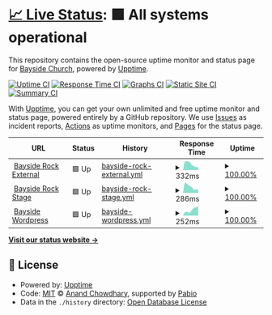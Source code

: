 # [📈 Live Status](https://bayside-church.github.io/bayside_upptime): <!--live status--> **🟩 All systems operational**

This repository contains the open-source uptime monitor and status page for [Bayside Church](https://www.baysideonline.com), powered by [Upptime](https://github.com/upptime/upptime).

[![Uptime CI](https://github.com/bayside-church/bayside_upptime/workflows/Uptime%20CI/badge.svg)](https://github.com/bayside-church/bayside_upptime/actions?query=workflow%3A%22Uptime+CI%22)
[![Response Time CI](https://github.com/bayside-church/bayside_upptime/workflows/Response%20Time%20CI/badge.svg)](https://github.com/bayside-church/bayside_upptime/actions?query=workflow%3A%22Response+Time+CI%22)
[![Graphs CI](https://github.com/bayside-church/bayside_upptime/workflows/Graphs%20CI/badge.svg)](https://github.com/bayside-church/bayside_upptime/actions?query=workflow%3A%22Graphs+CI%22)
[![Static Site CI](https://github.com/bayside-church/bayside_upptime/workflows/Static%20Site%20CI/badge.svg)](https://github.com/bayside-church/bayside_upptime/actions?query=workflow%3A%22Static+Site+CI%22)
[![Summary CI](https://github.com/bayside-church/bayside_upptime/workflows/Summary%20CI/badge.svg)](https://github.com/bayside-church/bayside_upptime/actions?query=workflow%3A%22Summary+CI%22)

With [Upptime](https://upptime.js.org), you can get your own unlimited and free uptime monitor and status page, powered entirely by a GitHub repository. We use [Issues](https://github.com/bayside-church/bayside_upptime/issues) as incident reports, [Actions](https://github.com/bayside-church/bayside_upptime/actions) as uptime monitors, and [Pages](https://bayside-church.github.io/bayside_upptime) for the status page.

<!--start: status pages-->
<!-- This summary is generated by Upptime (https://github.com/upptime/upptime) -->
<!-- Do not edit this manually, your changes will be overwritten -->
<!-- prettier-ignore -->
| URL | Status | History | Response Time | Uptime |
| --- | ------ | ------- | ------------- | ------ |
| <img alt="" src="https://icons.duckduckgo.com/ip3/my.baysideonline.com.ico" height="13"> [Bayside Rock External](https://my.baysideonline.com) | 🟩 Up | [bayside-rock-external.yml](https://github.com/bayside-church/bayside_upptime/commits/HEAD/history/bayside-rock-external.yml) | <details><summary><img alt="Response time graph" src="./graphs/bayside-rock-external/response-time-week.png" height="20"> 332ms</summary><br><a href="https://bayside-church.github.io/bayside_upptime/history/bayside-rock-external"><img alt="Response time 345" src="https://img.shields.io/endpoint?url=https%3A%2F%2Fraw.githubusercontent.com%2Fbayside-church%2Fbayside_upptime%2FHEAD%2Fapi%2Fbayside-rock-external%2Fresponse-time.json"></a><br><a href="https://bayside-church.github.io/bayside_upptime/history/bayside-rock-external"><img alt="24-hour response time 170" src="https://img.shields.io/endpoint?url=https%3A%2F%2Fraw.githubusercontent.com%2Fbayside-church%2Fbayside_upptime%2FHEAD%2Fapi%2Fbayside-rock-external%2Fresponse-time-day.json"></a><br><a href="https://bayside-church.github.io/bayside_upptime/history/bayside-rock-external"><img alt="7-day response time 332" src="https://img.shields.io/endpoint?url=https%3A%2F%2Fraw.githubusercontent.com%2Fbayside-church%2Fbayside_upptime%2FHEAD%2Fapi%2Fbayside-rock-external%2Fresponse-time-week.json"></a><br><a href="https://bayside-church.github.io/bayside_upptime/history/bayside-rock-external"><img alt="30-day response time 343" src="https://img.shields.io/endpoint?url=https%3A%2F%2Fraw.githubusercontent.com%2Fbayside-church%2Fbayside_upptime%2FHEAD%2Fapi%2Fbayside-rock-external%2Fresponse-time-month.json"></a><br><a href="https://bayside-church.github.io/bayside_upptime/history/bayside-rock-external"><img alt="1-year response time 345" src="https://img.shields.io/endpoint?url=https%3A%2F%2Fraw.githubusercontent.com%2Fbayside-church%2Fbayside_upptime%2FHEAD%2Fapi%2Fbayside-rock-external%2Fresponse-time-year.json"></a></details> | <details><summary><a href="https://bayside-church.github.io/bayside_upptime/history/bayside-rock-external">100.00%</a></summary><a href="https://bayside-church.github.io/bayside_upptime/history/bayside-rock-external"><img alt="All-time uptime 99.96%" src="https://img.shields.io/endpoint?url=https%3A%2F%2Fraw.githubusercontent.com%2Fbayside-church%2Fbayside_upptime%2FHEAD%2Fapi%2Fbayside-rock-external%2Fuptime.json"></a><br><a href="https://bayside-church.github.io/bayside_upptime/history/bayside-rock-external"><img alt="24-hour uptime 100.00%" src="https://img.shields.io/endpoint?url=https%3A%2F%2Fraw.githubusercontent.com%2Fbayside-church%2Fbayside_upptime%2FHEAD%2Fapi%2Fbayside-rock-external%2Fuptime-day.json"></a><br><a href="https://bayside-church.github.io/bayside_upptime/history/bayside-rock-external"><img alt="7-day uptime 100.00%" src="https://img.shields.io/endpoint?url=https%3A%2F%2Fraw.githubusercontent.com%2Fbayside-church%2Fbayside_upptime%2FHEAD%2Fapi%2Fbayside-rock-external%2Fuptime-week.json"></a><br><a href="https://bayside-church.github.io/bayside_upptime/history/bayside-rock-external"><img alt="30-day uptime 100.00%" src="https://img.shields.io/endpoint?url=https%3A%2F%2Fraw.githubusercontent.com%2Fbayside-church%2Fbayside_upptime%2FHEAD%2Fapi%2Fbayside-rock-external%2Fuptime-month.json"></a><br><a href="https://bayside-church.github.io/bayside_upptime/history/bayside-rock-external"><img alt="1-year uptime 99.96%" src="https://img.shields.io/endpoint?url=https%3A%2F%2Fraw.githubusercontent.com%2Fbayside-church%2Fbayside_upptime%2FHEAD%2Fapi%2Fbayside-rock-external%2Fuptime-year.json"></a></details>
| <img alt="" src="https://icons.duckduckgo.com/ip3/stage-staff.baysideonline.com.ico" height="13"> [Bayside Rock Stage](https://stage-staff.baysideonline.com) | 🟩 Up | [bayside-rock-stage.yml](https://github.com/bayside-church/bayside_upptime/commits/HEAD/history/bayside-rock-stage.yml) | <details><summary><img alt="Response time graph" src="./graphs/bayside-rock-stage/response-time-week.png" height="20"> 286ms</summary><br><a href="https://bayside-church.github.io/bayside_upptime/history/bayside-rock-stage"><img alt="Response time 348" src="https://img.shields.io/endpoint?url=https%3A%2F%2Fraw.githubusercontent.com%2Fbayside-church%2Fbayside_upptime%2FHEAD%2Fapi%2Fbayside-rock-stage%2Fresponse-time.json"></a><br><a href="https://bayside-church.github.io/bayside_upptime/history/bayside-rock-stage"><img alt="24-hour response time 166" src="https://img.shields.io/endpoint?url=https%3A%2F%2Fraw.githubusercontent.com%2Fbayside-church%2Fbayside_upptime%2FHEAD%2Fapi%2Fbayside-rock-stage%2Fresponse-time-day.json"></a><br><a href="https://bayside-church.github.io/bayside_upptime/history/bayside-rock-stage"><img alt="7-day response time 286" src="https://img.shields.io/endpoint?url=https%3A%2F%2Fraw.githubusercontent.com%2Fbayside-church%2Fbayside_upptime%2FHEAD%2Fapi%2Fbayside-rock-stage%2Fresponse-time-week.json"></a><br><a href="https://bayside-church.github.io/bayside_upptime/history/bayside-rock-stage"><img alt="30-day response time 309" src="https://img.shields.io/endpoint?url=https%3A%2F%2Fraw.githubusercontent.com%2Fbayside-church%2Fbayside_upptime%2FHEAD%2Fapi%2Fbayside-rock-stage%2Fresponse-time-month.json"></a><br><a href="https://bayside-church.github.io/bayside_upptime/history/bayside-rock-stage"><img alt="1-year response time 348" src="https://img.shields.io/endpoint?url=https%3A%2F%2Fraw.githubusercontent.com%2Fbayside-church%2Fbayside_upptime%2FHEAD%2Fapi%2Fbayside-rock-stage%2Fresponse-time-year.json"></a></details> | <details><summary><a href="https://bayside-church.github.io/bayside_upptime/history/bayside-rock-stage">100.00%</a></summary><a href="https://bayside-church.github.io/bayside_upptime/history/bayside-rock-stage"><img alt="All-time uptime 100.00%" src="https://img.shields.io/endpoint?url=https%3A%2F%2Fraw.githubusercontent.com%2Fbayside-church%2Fbayside_upptime%2FHEAD%2Fapi%2Fbayside-rock-stage%2Fuptime.json"></a><br><a href="https://bayside-church.github.io/bayside_upptime/history/bayside-rock-stage"><img alt="24-hour uptime 100.00%" src="https://img.shields.io/endpoint?url=https%3A%2F%2Fraw.githubusercontent.com%2Fbayside-church%2Fbayside_upptime%2FHEAD%2Fapi%2Fbayside-rock-stage%2Fuptime-day.json"></a><br><a href="https://bayside-church.github.io/bayside_upptime/history/bayside-rock-stage"><img alt="7-day uptime 100.00%" src="https://img.shields.io/endpoint?url=https%3A%2F%2Fraw.githubusercontent.com%2Fbayside-church%2Fbayside_upptime%2FHEAD%2Fapi%2Fbayside-rock-stage%2Fuptime-week.json"></a><br><a href="https://bayside-church.github.io/bayside_upptime/history/bayside-rock-stage"><img alt="30-day uptime 100.00%" src="https://img.shields.io/endpoint?url=https%3A%2F%2Fraw.githubusercontent.com%2Fbayside-church%2Fbayside_upptime%2FHEAD%2Fapi%2Fbayside-rock-stage%2Fuptime-month.json"></a><br><a href="https://bayside-church.github.io/bayside_upptime/history/bayside-rock-stage"><img alt="1-year uptime 100.00%" src="https://img.shields.io/endpoint?url=https%3A%2F%2Fraw.githubusercontent.com%2Fbayside-church%2Fbayside_upptime%2FHEAD%2Fapi%2Fbayside-rock-stage%2Fuptime-year.json"></a></details>
| <img alt="" src="https://icons.duckduckgo.com/ip3/www.baysideonline.com.ico" height="13"> [Bayside Wordpress](https://www.baysideonline.com) | 🟩 Up | [bayside-wordpress.yml](https://github.com/bayside-church/bayside_upptime/commits/HEAD/history/bayside-wordpress.yml) | <details><summary><img alt="Response time graph" src="./graphs/bayside-wordpress/response-time-week.png" height="20"> 252ms</summary><br><a href="https://bayside-church.github.io/bayside_upptime/history/bayside-wordpress"><img alt="Response time 260" src="https://img.shields.io/endpoint?url=https%3A%2F%2Fraw.githubusercontent.com%2Fbayside-church%2Fbayside_upptime%2FHEAD%2Fapi%2Fbayside-wordpress%2Fresponse-time.json"></a><br><a href="https://bayside-church.github.io/bayside_upptime/history/bayside-wordpress"><img alt="24-hour response time 413" src="https://img.shields.io/endpoint?url=https%3A%2F%2Fraw.githubusercontent.com%2Fbayside-church%2Fbayside_upptime%2FHEAD%2Fapi%2Fbayside-wordpress%2Fresponse-time-day.json"></a><br><a href="https://bayside-church.github.io/bayside_upptime/history/bayside-wordpress"><img alt="7-day response time 252" src="https://img.shields.io/endpoint?url=https%3A%2F%2Fraw.githubusercontent.com%2Fbayside-church%2Fbayside_upptime%2FHEAD%2Fapi%2Fbayside-wordpress%2Fresponse-time-week.json"></a><br><a href="https://bayside-church.github.io/bayside_upptime/history/bayside-wordpress"><img alt="30-day response time 269" src="https://img.shields.io/endpoint?url=https%3A%2F%2Fraw.githubusercontent.com%2Fbayside-church%2Fbayside_upptime%2FHEAD%2Fapi%2Fbayside-wordpress%2Fresponse-time-month.json"></a><br><a href="https://bayside-church.github.io/bayside_upptime/history/bayside-wordpress"><img alt="1-year response time 260" src="https://img.shields.io/endpoint?url=https%3A%2F%2Fraw.githubusercontent.com%2Fbayside-church%2Fbayside_upptime%2FHEAD%2Fapi%2Fbayside-wordpress%2Fresponse-time-year.json"></a></details> | <details><summary><a href="https://bayside-church.github.io/bayside_upptime/history/bayside-wordpress">100.00%</a></summary><a href="https://bayside-church.github.io/bayside_upptime/history/bayside-wordpress"><img alt="All-time uptime 99.90%" src="https://img.shields.io/endpoint?url=https%3A%2F%2Fraw.githubusercontent.com%2Fbayside-church%2Fbayside_upptime%2FHEAD%2Fapi%2Fbayside-wordpress%2Fuptime.json"></a><br><a href="https://bayside-church.github.io/bayside_upptime/history/bayside-wordpress"><img alt="24-hour uptime 100.00%" src="https://img.shields.io/endpoint?url=https%3A%2F%2Fraw.githubusercontent.com%2Fbayside-church%2Fbayside_upptime%2FHEAD%2Fapi%2Fbayside-wordpress%2Fuptime-day.json"></a><br><a href="https://bayside-church.github.io/bayside_upptime/history/bayside-wordpress"><img alt="7-day uptime 100.00%" src="https://img.shields.io/endpoint?url=https%3A%2F%2Fraw.githubusercontent.com%2Fbayside-church%2Fbayside_upptime%2FHEAD%2Fapi%2Fbayside-wordpress%2Fuptime-week.json"></a><br><a href="https://bayside-church.github.io/bayside_upptime/history/bayside-wordpress"><img alt="30-day uptime 100.00%" src="https://img.shields.io/endpoint?url=https%3A%2F%2Fraw.githubusercontent.com%2Fbayside-church%2Fbayside_upptime%2FHEAD%2Fapi%2Fbayside-wordpress%2Fuptime-month.json"></a><br><a href="https://bayside-church.github.io/bayside_upptime/history/bayside-wordpress"><img alt="1-year uptime 99.90%" src="https://img.shields.io/endpoint?url=https%3A%2F%2Fraw.githubusercontent.com%2Fbayside-church%2Fbayside_upptime%2FHEAD%2Fapi%2Fbayside-wordpress%2Fuptime-year.json"></a></details>

<!--end: status pages-->

[**Visit our status website →**](https://bayside-church.github.io/bayside_upptime)

## 📄 License

- Powered by: [Upptime](https://github.com/upptime/upptime)
- Code: [MIT](./LICENSE) © [Anand Chowdhary](https://anandchowdhary.com), supported by [Pabio](https://pabio.com)
- Data in the `./history` directory: [Open Database License](https://opendatacommons.org/licenses/odbl/1-0/)

